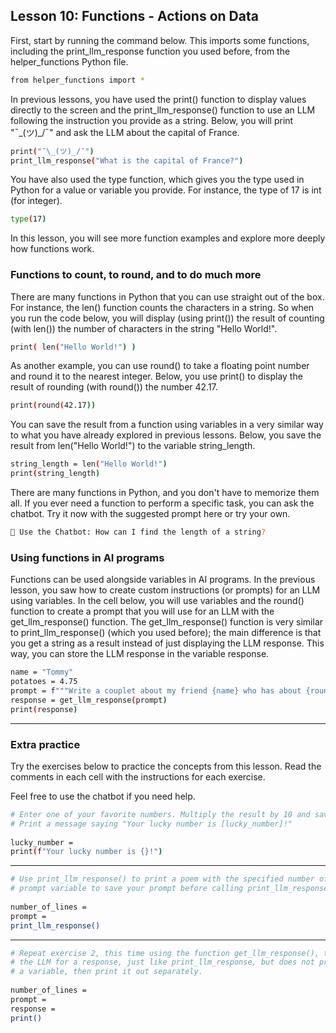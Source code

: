 ## Lesson 10: Functions - Actions on Data
First, start by running the command below. This imports some functions, including the print_llm_response function you used before, from the helper_functions Python file.
```bash
from helper_functions import *
```
In previous lessons, you have used the print() function to display values directly to the screen and the print_llm_response() function to use an LLM following the instruction you provide as a string. Below, you will print "¯\_(ツ)_/¯" and ask the LLM about the capital of France.
```bash
print("¯\_(ツ)_/¯")
print_llm_response("What is the capital of France?")
```
You have also used the type function, which gives you the type used in Python for a value or variable you provide. For instance, the type of 17 is int (for integer).
```bash
type(17)
```
In this lesson, you will see more function examples and explore more deeply how functions work.

### Functions to count, to round, and to do much more
There are many functions in Python that you can use straight out of the box. For instance, the len() function counts the characters in a string. So when you run the code below, you will display (using print()) the result of counting (with len()) the number of characters in the string "Hello World!".
```bash
print( len("Hello World!") )
```
As another example, you can use round() to take a floating point number and round it to the nearest integer. Below, you use print() to display the result of rounding (with round()) the number 42.17.
```bash
print(round(42.17))
```
You can save the result from a function using variables in a very similar way to what you have already explored in previous lessons. Below, you save the result from len("Hello World!") to the variable string_length.
```bash
string_length = len("Hello World!")
print(string_length)
```
There are many functions in Python, and you don't have to memorize them all. If you ever need a function to perform a specific task, you can ask the chatbot. Try it now with the suggested prompt here or try your own.
```bash
🤖 Use the Chatbot: How can I find the length of a string?
```
### Using functions in AI programs
Functions can be used alongside variables in AI programs. In the previous lesson, you saw how to create custom instructions (or prompts) for an LLM using variables. In the cell below, you will use variables and the round() function to create a prompt that you will use for an LLM with the get_llm_response() function. The get_llm_response() function is very similar to print_llm_response() (which you used before); the main difference is that you get a string as a result instead of just displaying the LLM response. This way, you can store the LLM response in the variable response.
```bash
name = "Tommy"
potatoes = 4.75
prompt = f"""Write a couplet about my friend {name} who has about {round(potatoes)} potatoes"""
response = get_llm_response(prompt)
print(response)
```
---
### Extra practice
Try the exercises below to practice the concepts from this lesson. Read the comments in each cell with the instructions for each exercise.

Feel free to use the chatbot if you need help.
```bash
# Enter one of your favorite numbers. Multiply the result by 10 and save it to a variable called 'lucky_number'.
# Print a message saying "Your lucky number is [lucky_number]!"
​
lucky_number = 
print(f"Your lucky number is {}!")
```
---
```bash
# Use print_llm_response() to print a poem with the specified number of lines. Use the 
# prompt variable to save your prompt before calling print_llm_response()
​
number_of_lines = 
prompt = 
print_llm_response()
```
---
```bash
# Repeat exercise 2, this time using the function get_llm_response(), then print() to print it. This function asks 
# the LLM for a response, just like print_llm_response, but does not print it. You'll need to save the response to
# a variable, then print it out separately.
​
number_of_lines = 
prompt = 
response = 
print()
```
